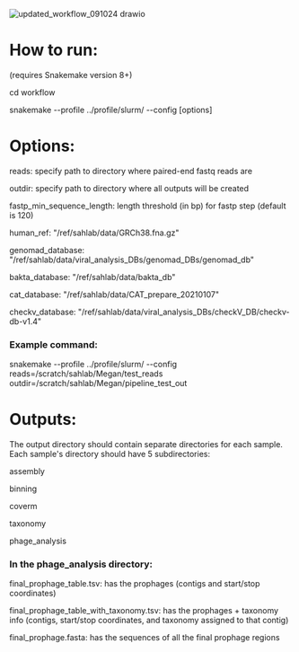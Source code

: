 
![updated_workflow_091024 drawio](https://github.com/user-attachments/assets/4f59c6d9-a453-4985-a11e-f8eed6714539)


# How to run:
(requires Snakemake version 8+)

cd workflow

snakemake --profile ../profile/slurm/ --config [options]


# Options:

reads: specify path to directory where paired-end fastq reads are

outdir: specify path to directory where all outputs will be created

fastp_min_sequence_length: length threshold (in bp) for fastp step (default is 120)

human_ref: "/ref/sahlab/data/GRCh38.fna.gz"

genomad_database: "/ref/sahlab/data/viral_analysis_DBs/genomad_DBs/genomad_db"

bakta_database: "/ref/sahlab/data/bakta_db"

cat_database: "/ref/sahlab/data/CAT_prepare_20210107"

checkv_database: "/ref/sahlab/data/viral_analysis_DBs/checkV_DB/checkv-db-v1.4"


### Example command:

snakemake --profile ../profile/slurm/ --config reads=/scratch/sahlab/Megan/test_reads outdir=/scratch/sahlab/Megan/pipeline_test_out


# Outputs:

The output directory should contain separate directories for each sample. Each sample's directory should have 5 subdirectories:

assembly

binning

coverm

taxonomy

phage_analysis

### In the phage_analysis directory:

final_prophage_table.tsv: has the prophages (contigs and start/stop coordinates)

final_prophage_table_with_taxonomy.tsv: has the prophages + taxonomy info (contigs, start/stop coordinates, and taxonomy assigned to that contig)

final_prophage.fasta: has the sequences of all the final prophage regions

